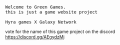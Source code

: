 <pre>Welcome to Green Games.
this is just a game website project

Hyra games X Galaxy Network
</pre>

vote for the name of this game project on the discord https://discord.gg/AEgydzMj
